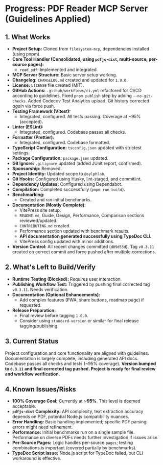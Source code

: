 <!-- Version: 1.27 | Last Updated: 2025-04-07 | Updated By: Sylph -->

# Progress: PDF Reader MCP Server (Guidelines Applied)

## 1. What Works

- **Project Setup:** Cloned from `filesystem-mcp`, dependencies installed (using pnpm).
- **Core Tool Handler (Consolidated, using `pdfjs-dist`, multi-source, per-source pages):**
  - `read_pdf`: Implemented and integrated.
- **MCP Server Structure:** Basic server setup working.
- **Changelog:** `CHANGELOG.md` created and updated for `1.0.0`.
- **License:** `LICENSE` file created (MIT).
- **GitHub Actions:** `.github/workflows/ci.yml` refactored for CI/CD according to guidelines. Fixed `pnpm publish` step by adding `--no-git-checks`. Added Codecov Test Analytics upload. Git history corrected _again_ via force push.
- **Testing Framework (Vitest):**
  - Integrated, configured. All tests passing. Coverage at ~95% (accepted).
- **Linter (ESLint):**
  - Integrated, configured. Codebase passes all checks.
- **Formatter (Prettier):**
  - Integrated, configured. Codebase formatted.
- **TypeScript Configuration:** `tsconfig.json` updated with strictest settings.
- **Package Configuration:** `package.json` updated.
- **Git Ignore:** `.gitignore` updated (added JUnit report, confirmed).
- **Sponsorship:** Removed.
- **Project Identity:** Updated scope to `@sylphlab`.
- **Git Hooks:** Configured using Husky, lint-staged, and commitlint.
- **Dependency Updates:** Configured using Dependabot.
- **Compilation:** Completed successfully (`pnpm run build`).
- **Benchmarking:**
  - Created and ran initial benchmarks.
- **Documentation (Mostly Complete):**
  - VitePress site setup.
  - `README.md`, Guide, Design, Performance, Comparison sections reviewed/updated.
  - `CONTRIBUTING.md` created.
  - Performance section updated with benchmark results.
  - **API documentation generated successfully using TypeDoc CLI.**
  - VitePress config updated with minor additions.
- **Version Control:** All recent changes committed (`d89d55d`). Tag `v0.3.11` created on correct commit and force pushed after multiple corrections.

## 2. What's Left to Build/Verify

- **Runtime Testing (Blocked):** Requires user interaction.
- **Publishing Workflow Test:** Triggered by pushing final corrected tag `v0.3.11`. Needs verification.
- **Documentation (Optional Enhancements):**
  - Add complex features (PWA, share buttons, roadmap page) if requested.
- **Release Preparation:**
  - Final review before tagging `1.0.0`.
  - Consider using `standard-version` or similar for final release tagging/publishing.

## 3. Current Status

Project configuration and core functionality are aligned with guidelines. Documentation is largely complete, including generated API docs. Codebase passes all checks and tests (~95% coverage). **Version bumped to `0.3.11` and final corrected tag pushed. Project is ready for final review and workflow verification.**

## 4. Known Issues/Risks

- **100% Coverage Goal:** Currently at **~95%**. This level is deemed acceptable.
- **`pdfjs-dist` Complexity:** API complexity, text extraction accuracy depends on PDF, potential Node.js compatibility nuances.
- **Error Handling:** Basic handling implemented; specific PDF parsing errors might need refinement.
- **Performance:** Initial benchmarks run on a single sample file. Performance on diverse PDFs needs further investigation if issues arise.
- **Per-Source Pages:** Logic handles per-source `pages`; testing combinations is important (covered partially by benchmarks).
- **TypeDoc Script Issue:** Node.js script for TypeDoc failed, but CLI workaround is effective.
